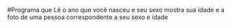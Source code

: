 #Programa que Lê o ano que você nasceu e seu sexo mostra sua idade e a foto de uma pessoa correspondente a seu sexo e idade
